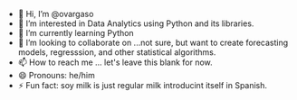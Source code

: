 - 👋 Hi, I’m @ovargaso
- 👀 I’m interested in Data Analytics using Python and its libraries.
- 🌱 I’m currently learning Python
- 💞️ I’m looking to collaborate on ...not sure, but want to create forecasting models, regresssion, and other statistical algorithms.
- 📫 How to reach me ... let's leave this blank for now.
- 😄 Pronouns: he/him
- ⚡ Fun fact: soy milk is just regular milk introducint itself in Spanish.

<!---
ovargaso/ovargaso is a ✨ special ✨ repository because its `README.md` (this file) appears on your GitHub profile.
You can click the Preview link to take a look at your changes.
--->
